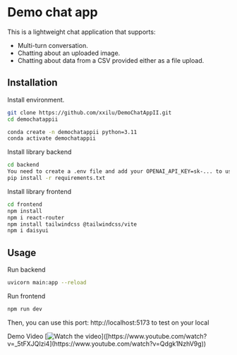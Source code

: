 # Demo chat app 

This is a lightweight chat application that supports:
- Multi-turn conversation.
- Chatting about an uploaded image.
- Chatting about data from a CSV provided either as a file upload.

## Installation

Install environment.

```bash
git clone https://github.com/xxilu/DemoChatAppII.git
cd demochatappii
```

```bash
conda create -n demochatappii python=3.11
conda activate demochatappii
```

Install library backend
```bash
cd backend
You need to create a .env file and add your OPENAI_API_KEY=sk-... to use this project!!!
pip install -r requirements.txt
```

Install library frontend
```bash
cd frontend
npm install 
npm i react-router
npm install tailwindcss @tailwindcss/vite
npm i daisyui
```

## Usage

Run backend
```bash
uvicorn main:app --reload
```

Run frontend 
```bash
npm run dev
```
Then, you can use this port: http://localhost:5173 to test on your local

Demo Video
[![Watch the video]([https://img.youtube.com/vi/_5tFXJQIzi4/0.jpg](https://i9.ytimg.com/vi_webp/Qdgk1NzhV9g/mqdefault.webp?v=68fa5866&sqp=CIiw6ccG&rs=AOn4CLAqmGXS3w-pOT-O_7rVYHa1lEIGaQ))]([https://www.youtube.com/watch?v=_5tFXJQIzi4](https://www.youtube.com/watch?v=Qdgk1NzhV9g))
